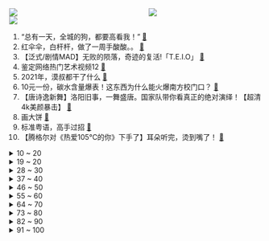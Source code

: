 <div >
	<a style="float:left;width:55%;" href = "https://github.com/anuraghazra/github-readme-stats">
	 <img src = "https://github-readme-stats.vercel.app/api?username=iuuuuuaena&theme=buefy&show_icons=true"/>
	</a>
	<a  style="float:right;width:45%" href = "https://github.com/anuraghazra/github-readme-stats">
	 <img  src="https://github-readme-stats.vercel.app/api/top-langs/?username=anuraghazra&layout=compact"/>
	</a>
	</div>

[![](https://img.shields.io/badge/jxd-@jxdgogogo.xyz-yellowgreen.svg)](https://www.jxdgogogo.xyz)<br>
1. “总有一天，全城的狗，都要高看我！” [:link:](//www.bilibili.com/video/BV18D4y1c7BM) <br>
2. 红伞伞，白杆杆，做了一周手酸酸。。 [:link:](//www.bilibili.com/video/BV1MM4y1w79w) <br>
3. 【泛式/剧情MAD】无败的陨落，奇迹的复活!「T.E.I.O」 [:link:](//www.bilibili.com/video/BV1jF411B7sw) <br>
4. 鉴定网络热门艺术视频12 [:link:](//www.bilibili.com/video/BV1z34y167mx) <br>
5. 2021年，漠叔都干了什么 [:link:](//www.bilibili.com/video/BV1zS4y1Q7kq) <br>
6. 10元一份，碳水含量爆表！这东西为什么能火爆南方校门口？ [:link:](//www.bilibili.com/video/BV1GZ4y1D7vX) <br>
7. 【唐诗逸新舞】洛阳旧事，一舞盛唐。国家队带你看真正的绝对演绎！【超清4k美颜暴击】 [:link:](//www.bilibili.com/video/BV1zL4y1n7Jv) <br>
8. 画大饼 [:link:](//www.bilibili.com/video/BV1or4y1U7Zr) <br>
9. 标准粤语，高手过招 [:link:](//www.bilibili.com/video/BV1xa41167gV) <br>
10. 【腾格尔对《热爱105℃的你》下手了】耳朵听完，烫到嘴了！ [:link:](//www.bilibili.com/video/BV1f34y167NR) <br>
<details>
<summary>10 ~ 20</summary>

11. 200%最强美食还原“蟹黄堡”！掉san版... [:link:](//www.bilibili.com/video/BV15R4y1s7Vn) <br>
12. 【时代少年团】《这福气给你要不要》之一起福气到永远 [:link:](//www.bilibili.com/video/BV1MF411B7WG) <br>
13. 我对ASOUL入脑后，明白了嘉然约等于克苏鲁 [:link:](//www.bilibili.com/video/BV11T4y1f78Q) <br>
14. 《原神》小剧场——「璃月雅集」第四期 [:link:](//www.bilibili.com/video/BV16P4y1H7dF) <br>
15. 【野生人类图鉴】奶奶带大，广场一霸 [:link:](//www.bilibili.com/video/BV1RQ4y1a717) <br>
16. 呼噜噜~ 来和新朋友一起玩吧 [:link:](//www.bilibili.com/video/BV1dm4y1X7ZS) <br>
17. “这游戏……也太好玩了吧！” [:link:](//www.bilibili.com/video/BV1eF411B7nT) <br>
18. 这，不可能！ [:link:](//www.bilibili.com/video/BV16L411j7Xy) <br>
19. 2021 我的21岁 [:link:](//www.bilibili.com/video/BV1Rg411w7uU) <br>
</details>
<details>
<summary>19 ~ 20</summary>

20. “大胆点生活，你没有那么多观众” [:link:](//www.bilibili.com/video/BV1Ab4y1v7Yd) <br>
21. 为了防止电视诈骗把电视砸了【阅片无数Ⅱ 32】 [:link:](//www.bilibili.com/video/BV1xu411S7K1) <br>
22. 照顾一只绝症的猫，我们一家都身心俱疲…… [:link:](//www.bilibili.com/video/BV16m4y197UU) <br>
23. 与理发师的心理战 [:link:](//www.bilibili.com/video/BV1YP4y1H7a4) <br>
24. 蜘 蛛 感 应 [:link:](//www.bilibili.com/video/BV1A34y1r7CN) <br>
25. 《明日方舟》EP - Melting White [:link:](//www.bilibili.com/video/BV1pa41167XE) <br>
26. 巨牢固！史上最简单的圆头速成！！牢固到甩不掉！ [:link:](//www.bilibili.com/video/BV1DY411W7Ut) <br>
27. 司令体验镇魂曲 [:link:](//www.bilibili.com/video/BV1Gq4y1m71y) <br>
28. 这  都  什  么  妖  魔  鬼  怪！！ [:link:](//www.bilibili.com/video/BV1f44y1j7dk) <br>
</details>
<details>
<summary>28 ~ 30</summary>

29. 因为搞钱，我进了派出所。。。 [:link:](//www.bilibili.com/video/BV1cq4y1m7L5) <br>
30. 低音炮狗狗唱歌苏死了wooooo~ [:link:](//www.bilibili.com/video/BV1PZ4y1X7C5) <br>
31. 假steam究竟有多离谱？up主以身试毒揭开假steam背后的秘密 [:link:](//www.bilibili.com/video/BV1Pq4y1m78Q) <br>
32. 【侦查冰】腾讯VS网易的强强对决，在一场Dota比赛中打响 [:link:](//www.bilibili.com/video/BV1bY411H7ra) <br>
33. 看完心情会变好噢~ [:link:](//www.bilibili.com/video/BV1G34y167tr) <br>
34. 【医学博士】住手！不要再伤害你的眼睛 I 隐形眼镜怎么选？ [:link:](//www.bilibili.com/video/BV1Wu411S7mr) <br>
35. 像泥沙一样的美味，到底是虾还是土呢？中华美食真的是博大精深啊，你想象不到的美食 [:link:](//www.bilibili.com/video/BV13a41167Tx) <br>
36. 恐怖小说四大巅峰之作！ [:link:](//www.bilibili.com/video/BV14L411j7n7) <br>
37. 妈妈：希望你永远电量十足 [:link:](//www.bilibili.com/video/BV1Kq4y1m7ig) <br>
</details>
<details>
<summary>37 ~ 40</summary>

38. 北方冬天就这点好 [:link:](//www.bilibili.com/video/BV1V44y1J745) <br>
39. 【罗汉鬼套路】LOL螃蟹骚套路 瞬间给敌人整破防！ [:link:](//www.bilibili.com/video/BV1xL41157LA) <br>
40. 【时代少年团专访】B站居然被他们玩明白了！？【bilibili星访问 第127期】 [:link:](//www.bilibili.com/video/BV1ca41167qq) <br>
41. 蒙住眼就不能走直线？我们不信！ [:link:](//www.bilibili.com/video/BV1Eu411S78m) <br>
42. 以前的老虎vs现在的老虎 [:link:](//www.bilibili.com/video/BV1sL4y1n7e2) <br>
43. 圣 诞 杰 [:link:](//www.bilibili.com/video/BV1Xr4y1U7dh) <br>
44. 【原神手书】一只狗狗有两幅面孔！ [:link:](//www.bilibili.com/video/BV1Mq4y1m7oH) <br>
45. FBI ：奇怪？犯人怎么消失了？ [:link:](//www.bilibili.com/video/BV1TP4y1H7ey) <br>
46. 全网首吃凶狠圆轴蟹，跟吃了僵尸一样，到现在还感到恶心 [:link:](//www.bilibili.com/video/BV1dr4y1U7xW) <br>
</details>
<details>
<summary>46 ~ 50</summary>

47. 印度街头蛋糕。非常的卫生也很安全 [:link:](//www.bilibili.com/video/BV1iL41157cd) <br>
48. 经典科幻史诗，影响全世界20年！超长深度解析《黑客帝国》第一部 [:link:](//www.bilibili.com/video/BV1uS4y1M7yb) <br>
49. 你没喝过的奇葩饮料，苦瓜汁都甘拜下风！ [:link:](//www.bilibili.com/video/BV1GD4y1c7X3) <br>
50. 电脑点不亮？黑屏？重启？ 史上最强电脑问题排查诊断攻略！装机不求人系列【超详细】 [:link:](//www.bilibili.com/video/BV1UY411W7Y9) <br>
51. 一个晚上，一支笔，一个奇迹！！ [:link:](//www.bilibili.com/video/BV1DR4y1W72p) <br>
52. 【基德】疯传的出血热，到底是怎么回事 [:link:](//www.bilibili.com/video/BV1na41167Hp) <br>
53. 海鲜美食up主@Amoy硬邦帮 工作室里的美丽海物 [:link:](//www.bilibili.com/video/BV17F411B7HP) <br>
54. “18岁还没觉醒替身正常吗” [:link:](//www.bilibili.com/video/BV1Vr4y1S78M) <br>
55. 人类有可能完成？ [:link:](//www.bilibili.com/video/BV1er4y1U79H) <br>
</details>
<details>
<summary>55 ~ 60</summary>

56. 100种退休生活：活得通透的85岁煎饼奶奶，深夜摆摊15年：不为挣钱，就想和大家多说说话 [:link:](//www.bilibili.com/video/BV1ja41167gT) <br>
57. 2098年12月26日，分享一则新闻。 [:link:](//www.bilibili.com/video/BV1VF41167yr) <br>
58. 脆皮五花肉居然不香了？是什么让芬兰家人抢起来了！狂蘸辣椒赞不绝口，这个太香了！吃到停不下来！ [:link:](//www.bilibili.com/video/BV1Pq4y1m7Dd) <br>
59. 把妹妹当成弟弟养了多年，男主却浑然不知！这番快把我笑死了！哈哈！ [:link:](//www.bilibili.com/video/BV1oR4y1W7wJ) <br>
60. 来个大佬帮我剪的悲伤一点 [:link:](//www.bilibili.com/video/BV1vm4y1X7JJ) <br>
61. 揭开工地神秘的面纱。 [:link:](//www.bilibili.com/video/BV1Dr4y1U7PW) <br>
62. 喜欢看UP主受苦的朋友请进！ [:link:](//www.bilibili.com/video/BV13r4y1S7WA) <br>
63. 【tiktok】光环变装~可可爱爱圣诞版~ tiktok id：socalsanta [:link:](//www.bilibili.com/video/BV14b4y1v7sc) <br>
64. 孤独在黄昏里散步，惆怅已经没有力气再去控制你的情绪，我流逝的青春啊~ [:link:](//www.bilibili.com/video/BV1uL4y1n7ep) <br>
</details>
<details>
<summary>64 ~ 70</summary>

65. 【刘谦魔术课】约了就得来！地表最强代课老师！ [:link:](//www.bilibili.com/video/BV1yZ4y1X7Eg) <br>
66. 六首2021年全网都在找的俄罗斯神曲，旋律好上头，我打赌你都听过 [:link:](//www.bilibili.com/video/BV1Ha411k7FX) <br>
67. 17个简单有趣的小食谱～ [:link:](//www.bilibili.com/video/BV1Wr4y1U7bo) <br>
68. 神曲翻唱《Take Me Hand》你需要被治愈了！ [:link:](//www.bilibili.com/video/BV1h44y1J7P3) <br>
69. 他说的太对了，周杰伦可不能倒啊！ [:link:](//www.bilibili.com/video/BV17q4y1B7YZ) <br>
70. 《2021淘宝丑东西颁奖盛典》——丑者归来！ [:link:](//www.bilibili.com/video/BV1rZ4y1Q7kW) <br>
71. 剧TOP：史上最劲爆真人秀，可能没有之一 [:link:](//www.bilibili.com/video/BV1eZ4y1X7ym) <br>
72. bzzb？B站直播！ 我，火星包，来了！ [:link:](//www.bilibili.com/video/BV1Cb4y1v74x) <br>
73. 大熊猫喜提“降级”，背后的中国式“保护”有多了不起 [:link:](//www.bilibili.com/video/BV1sP4y1H7qm) <br>
</details>
<details>
<summary>73 ~ 80</summary>

74. 大海退潮后，大庆捡到躲在大文蛤里的八爪鱼，还挖到完整海葵花 [:link:](//www.bilibili.com/video/BV1cr4y1S73W) <br>
75. 让粉丝决定我的一日三餐，他们竟然全叫我喝芦荟汁儿？ [:link:](//www.bilibili.com/video/BV1c34y1r7At) <br>
76. 超级实用的电脑小技巧，你学会了吗？ [:link:](//www.bilibili.com/video/BV1n34y1673X) <br>
77. 2021年12月23号朝阳冬泳怪鸽冷水浴健身继续！冷水浴健身有危险！请勿模仿！加油！奥利给！哈哈哈哈哈哈 [:link:](//www.bilibili.com/video/BV1Ym4y197hS) <br>
78. 百岁老人三个月不出家门的秘诀竟是… [:link:](//www.bilibili.com/video/BV1ML4y1n7k6) <br>
79. 26年了，男朋友终于不卡粉了！！！ [:link:](//www.bilibili.com/video/BV1TM4y1w77d) <br>
80. 霸气预警！威震天“大闹”B站跨晚录制现场 [:link:](//www.bilibili.com/video/BV1Ti4y1R7dJ) <br>
81. 深夜便利店干饭,正好遇到便利店上货也太幸运了!美食探店/无广试吃员 [:link:](//www.bilibili.com/video/BV1qR4y1W7r1) <br>
82. “我爱的人早在18岁就已经爱过我了，至于她30岁爱谁 40岁爱谁 甚至后半生爱谁 我都祝福她” [:link:](//www.bilibili.com/video/BV1rM4y1c79r) <br>
</details>
<details>
<summary>82 ~ 90</summary>

83. 像不像玩游戏时的你 [:link:](//www.bilibili.com/video/BV1gr4y1S7nV) <br>
84. 《V I P》 [:link:](//www.bilibili.com/video/BV1gF411B7wT) <br>
85. 【罗翔】妖精骗婚？法律倒真的没考虑过这个问题…… [:link:](//www.bilibili.com/video/BV1zL4y1n7Yv) <br>
86. 抽到一斗一定不能错过这个桥「原神」 [:link:](//www.bilibili.com/video/BV1Au411S7z2) <br>
87. 【Rookie】我们的故事，就到这里吧 [:link:](//www.bilibili.com/video/BV1HD4y1c7c1) <br>
88. 【崩坏3】2021年度偶像决胜战·加时赛正式开启！ [:link:](//www.bilibili.com/video/BV1J44y177KB) <br>
89. 张艺兴：“我可不可以交到法律允许最高的税点，因为我怕中国的国防力量会下降！” [:link:](//www.bilibili.com/video/BV1mL411j7g8) <br>
90. up主爆改粉丝旧衣，“青春记忆”竟还能这样延续？ [:link:](//www.bilibili.com/video/BV1XR4y1W7vV) <br>
91. 一开始以为只是圣诞家庭游戏，看到最后... [:link:](//www.bilibili.com/video/BV1BM4y1c7QE) <br>
</details>
<details>
<summary>91 ~ 100</summary>

92. 【Poppy Playtime动画】玩偶回忆录 | 我也不愿成为怪物 [:link:](//www.bilibili.com/video/BV1nm4y197A8) <br>
93. 童年的回忆，手艺人自制翻花。一分钟翻出十八样花，每一朵花还对应一个成语！ [:link:](//www.bilibili.com/video/BV1KL411j7hc) <br>
94. 【STEAM冬季特卖终极购买攻略】40款新史低/平史低优质游戏推荐，自带EPIC对比让你不会吃亏！ 冬促 | 圣诞特卖 |特惠 [:link:](//www.bilibili.com/video/BV1N34y1r7kX) <br>
95. 史上最富有的恋爱综艺，单身即地狱第一期解说 [:link:](//www.bilibili.com/video/BV1fS4y1T7Uv) <br>
96. 你带什么眼镜最好看？？？这期告诉你答案！！！ [:link:](//www.bilibili.com/video/BV1QY411W7Zo) <br>
97. 上海老饭店 厨子探店¥510 [:link:](//www.bilibili.com/video/BV1Yq4y1m7Uq) <br>
98. 我们是冠军！三国杀荣登STEAM劣强榜第一 [:link:](//www.bilibili.com/video/BV1TL4y1n7td) <br>
99. 只有中国人才能理解的中国式浪漫 [:link:](//www.bilibili.com/video/BV1ib4y1q7MB) <br>
100. 历时一年半，我们终于“DIY”了转基因荧光大米【双链芝士】 [:link:](//www.bilibili.com/video/BV1Ai4y1R7Wg) <br>
</details>
